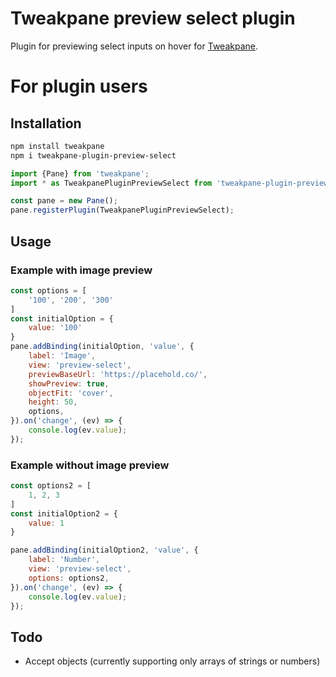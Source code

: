 # Tweakpane preview select plugin

Plugin for previewing select inputs on hover for [Tweakpane](https://tweakpane.github.io/docs/).

# For plugin users

## Installation

```bash
npm install tweakpane
npm i tweakpane-plugin-preview-select
```

```js
import {Pane} from 'tweakpane';
import * as TweakpanePluginPreviewSelect from 'tweakpane-plugin-preview-select';

const pane = new Pane();
pane.registerPlugin(TweakpanePluginPreviewSelect);
```

## Usage

### Example with image preview

```js
const options = [
	'100', '200', '300'
]
const initialOption = {
	value: '100'
}
pane.addBinding(initialOption, 'value', {
	label: 'Image',
	view: 'preview-select',
	previewBaseUrl: 'https://placehold.co/',
	showPreview: true,
	objectFit: 'cover',
	height: 50,
	options,
}).on('change', (ev) => {
	console.log(ev.value);
});
```

### Example without image preview

```js
const options2 = [
	1, 2, 3
]
const initialOption2 = {
	value: 1
}

pane.addBinding(initialOption2, 'value', {
	label: 'Number',
	view: 'preview-select',
	options: options2,
}).on('change', (ev) => {
	console.log(ev.value);
});
```

## Todo

- Accept objects (currently supporting only arrays of strings or numbers)